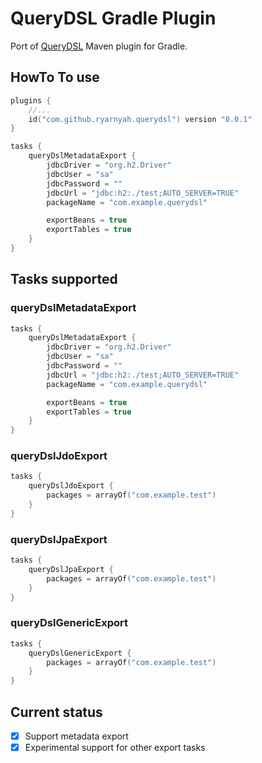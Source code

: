 # QueryDSL Gradle Plugin

Port of [QueryDSL](https://github.com/querydsl/querydsl) Maven plugin for Gradle.

## HowTo To use
```kotlin
plugins {
    //...
    id("com.github.ryarnyah.querydsl") version "0.0.1"
}

tasks {
    queryDslMetadataExport {
        jdbcDriver = "org.h2.Driver"
        jdbcUser = "sa"
        jdbcPassword = ""
        jdbcUrl = "jdbc:h2:./test;AUTO_SERVER=TRUE"
        packageName = "com.example.querydsl"

        exportBeans = true
        exportTables = true
    }
}
```

## Tasks supported
### queryDslMetadataExport
```kotlin
tasks {
    queryDslMetadataExport {
        jdbcDriver = "org.h2.Driver"
        jdbcUser = "sa"
        jdbcPassword = ""
        jdbcUrl = "jdbc:h2:./test;AUTO_SERVER=TRUE"
        packageName = "com.example.querydsl"

        exportBeans = true
        exportTables = true
    }
}
```
### queryDslJdoExport
```kotlin
tasks {
    queryDslJdoExport {
        packages = arrayOf("com.example.test")
    }
}
```
### queryDslJpaExport
```kotlin
tasks {
    queryDslJpaExport {
        packages = arrayOf("com.example.test")
    }
}
```
### queryDslGenericExport
```kotlin
tasks {
    queryDslGenericExport {
        packages = arrayOf("com.example.test")
    }
}
```

## Current status
- [X] Support metadata export
- [X] Experimental support for other export tasks